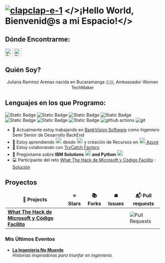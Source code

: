 **<h1><a href="https://imgbb.com/"><img src="https://i.ibb.co/nrJDGpT/clapclap-e-1.gif" alt="clapclap-e-1" border="0"></a> </>¡Hello World, Bienvenid@s a mi Espacio!</> </h1>**
<h2>Dónde Encontrarme:</h2>
<a href="https://www.linkedin.com/in/julianaramirezarenas/"><img alt="Static Badge" src="https://img.shields.io/badge/LINKEDIN-0e76a8" height=25></a>
<a href="https://discord.com/channels/@ju4n1t4"><img alt="Static Badge" src="https://img.shields.io/badge/DISCORD-7289DA" height=25></a>

<h2>Quién Soy?</h2>
<p align="center">Juliana Ramírez Arenas nacida en Bucaramanga 🇨🇴, Ambassador Women TechMaker </p>
<h2>Lenguajes en los que Programo:</h2>
<p>
  <img alt="Static Badge" src="https://img.shields.io/badge/IBM-006699">
  <img alt="Static Badge" src="https://img.shields.io/badge/IBMRationalDeveloper-4589ff">
  <img alt="Static Badge" src="https://img.shields.io/badge/Cobol-001d6c">
  <img alt="Static Badge" src="https://img.shields.io/badge/AS400-198038">
  <img alt="Static Badge" src="https://img.shields.io/badge/RPGIV-ada8a8">
  <img alt="Static Badge" src="https://img.shields.io/badge/RPGLE-00539a">
  <img alt="Static Badge" src="https://img.shields.io/badge/FreeFormRPG-1192e8">
  <img alt="github actions" src="https://img.shields.io/badge/-Github_Actions-2088FF?style=flat-square&logo=github-actions&logoColor=white" />
  <img alt="git" src="https://img.shields.io/badge/-Git-F05032?style=flat-square&logo=git&logoColor=white" /> 
</p>

- 🔭 Actualmente estoy trabajando en [BankVision Software](https://www.bankvision.com) como Ingeniero Semi Senior de Desarrollo BackEnd
- 🌱 Estoy aprendiendo <a href="https://imgbb.com/"><img src="https://i.ibb.co/G0p6gcW/azure-2021.png" alt="azure-2021" border="0" height=20></a> desde <a href="https://imgbb.com/"><img src="https://i.ibb.co/vBx6Hv1/github.png" alt="github" border="0" height=20></a> y creación de Recursos en <a href="https://imgbb.com/"><img src="https://i.ibb.co/G0p6gcW/azure-2021.png" alt="azure-2021" border="0" height=20> [Azure](https://portal.azure.com/)
- 👯 Estoy colaborando con [TryCatch Factory](https://github.com/Try-Catch-Factory)
- 💬 Pregúntame sobre **IBM Solutions <a href="https://imgbb.com/"><img src="https://i.ibb.co/hmxH66M/ibm.png" alt="ibm" border="0" height=20></a> and Python <a href="https://imgbb.com/"><img src="https://i.ibb.co/LhcX4wN/python.png" alt="python" border="0" height=20></a>** 
- 💻 Participante del reto [What The Hack de Microsoft y Código Facilito](https://whatthehack-cf.github.io/WhatTheHack_retos/DevOps-GitHub/) : [Solución](https://jra83containerapp.lemonmeadow-19e94271.westus.azurecontainerapps.io/)

<p></p>
<h2>Proyectos</h2>
<table>
  <thead align="center">
    <tr border: none;>
      <td><b>🎁 Projects</b></td>
      <td><b>⭐ Stars</b></td>
      <td><b>📚 Forks</b></td>
      <td><b>🛎 Issues</b></td>
      <td><b>📬 Pull requests</b></td>
    </tr>
  </thead>
  <tbody>
    <tr>
      <td><a href="https://github.com/ju4n1t4/wth-devops"><b>What The Hack de Microsoft y Código Facilito</b></a></td>
      <td></td>
      <td></td>
      <td></td>
      <td><img alt="Pull Requests" src="https://img.shields.io/badge/Pull_Request-4-1E5AA8"/></td>
  </tbody>
</table>
<p></p>
<h3>Mis Últimos Eventos</h3>
<ul>
  <li><a href="https://www.linkedin.com/posts/julianaramirezarenas_ulibro2024-laingenieraedanomuerde-activity-7234197356802420736-r0kA?utm_source=share&utm_medium=member_desktop="><b>La Ingeniería No     Muerde</b></a><br/><i> Historias inspiradoras para triunfar en ingeniería. </i></li>
</ul>
